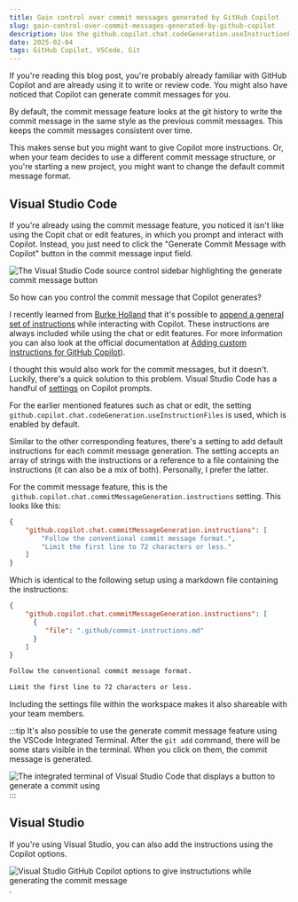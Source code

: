 ```yaml
---
title: Gain control over commit messages generated by GitHub Copilot
slug: gain-control-over-commit-messages-generated-by-github-copilot
description: Use the github.copilot.chat.codeGeneration.useInstructionFiles setting in Visual Studio Code to automatically add instructions to the commit messages generated by GitHub Copilot.
date: 2025-02-04
tags: GitHub Copilot, VSCode, Git
---
```


If you're reading this blog post, you're probably already familiar with GitHub Copilot and are already using it to write or review code.
You might also have noticed that Copilot can generate commit messages for you.

By default, the commit message feature looks at the git history to write the commit message in the same style as the previous commit messages.
This keeps the commit messages consistent over time.

This makes sense but you might want to give Copilot more instructions.
Or, when your team decides to use a different commit message structure, or you're starting a new project, you might want to change the default commit message format.

## Visual Studio Code

If you're already using the commit message feature, you noticed it isn't like using the Copit chat or edit features, in which you prompt and interact with Copilot.
Instead, you just need to click the "Generate Commit Message with Copilot" button in the commit message input field.

![The Visual Studio Code source control sidebar highlighting the generate commit message button](./images/image0.png)

So how can you control the commit message that Copilot generates?

I recently learned from [Burke Holland](https://twitter.com/burkeholland) that it's possible to [append a general set of instructions](https://burkeholland.github.io/posts/essential-custom-instructions/) while interacting with Copilot. These instructions are always included while using the chat or edit features. For more information you can also look at the official documentation at [Adding custom instructions for GitHub Copilot](https://docs.github.com/en/copilot/customizing-copilot/adding-custom-instructions-for-github-copilot#enabling-or-disabling-custom-instructions)).

I thought this would also work for the commit messages, but it doesn't.
Luckily, there's a quick solution to this problem.
Visual Studio Code has a handful of [settings](https://code.visualstudio.com/docs/copilot/copilot-customization#_settings) on Copilot prompts.

For the earlier mentioned features such as chat or edit, the setting `github.copilot.chat.codeGeneration.useInstructionFiles` is used, which is enabled by default.

Similar to the other corresponding features, there's a setting to add default instructions for each commit message generation.
The setting accepts an array of strings with the instructions or a reference to a file containing the instructions (it can also be a mix of both).
Personally, I prefer the latter.

For the commit message feature, this is the  `github.copilot.chat.commitMessageGeneration.instructions` setting.
This looks like this:

```json:.vscode/settings.json
{
    "github.copilot.chat.commitMessageGeneration.instructions": [
        "Follow the conventional commit message format.",
        "Limit the first line to 72 characters or less."
    ]
}
```

Which is identical to the following setup using a markdown file containing the instructions:

```json:.vscode/settings.json
{
    "github.copilot.chat.commitMessageGeneration.instructions": [
      {
         "file": ".github/commit-instructions.md"
      }
    ]
}
```

```md:./github/commit-instructions.md
Follow the conventional commit message format.

Limit the first line to 72 characters or less.
```

Including the settings file within the workspace makes it also shareable with your team members.

:::tip
It's also possible to use the generate commit message feature using the VSCode Integrated Terminal.
After the `git add` command, there will be some stars visible in the terminal.
When you click on them, the commit message is generated.

![The integrated terminal of Visual Studio Code that displays a button to generate a commit using](./images/image1.png)
:::

## Visual Studio

If you're using Visual Studio, you can also add the instructions using the Copilot options.

![Visual Studio GitHub Copilot options to give instructutions while generating the commit message](./images/image2.png).
